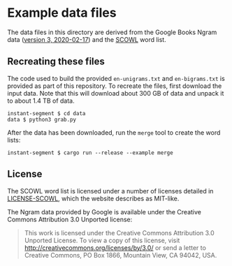 # Example data files

The data files in this directory are derived from the Google Books Ngram data
([version 3, 2020-02-17][ngrams]) and the [SCOWL][scowl] word list.

## Recreating these files

The code used to build the provided `en-unigrams.txt` and `en-bigrams.txt`
is provided as part of this repository. To recreate the files, first
download the input data. Note that this will download about 300 GB of
data and unpack it to about 1.4 TB of data.

```
instant-segment $ cd data
data $ python3 grab.py
```

After the data has been downloaded, run the `merge` tool to create the word lists:

```
instant-segment $ cargo run --release --example merge
```

## License

The SCOWL word list is licensed under a number of licenses detailed in
[LICENSE-SCOWL](./LICENSE-SCOWL), which the website describes as MIT-like.

The Ngram data provided by Google is available under the Creative Commons
Attribution 3.0 Unported license:

> This work is licensed under the Creative Commons Attribution 3.0 Unported
> License. To view a copy of this license, visit
> http://creativecommons.org/licenses/by/3.0/ or send a letter to Creative
> Commons, PO Box 1866, Mountain View, CA 94042, USA.

[ngrams]: https://storage.googleapis.com/books/ngrams/books/datasetsv3.html
[scowl]: http://wordlist.aspell.net/
